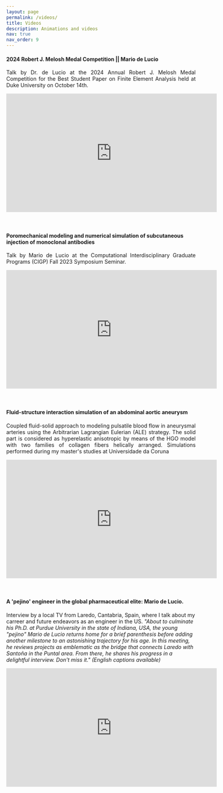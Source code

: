 ```yaml
---
layout: page
permalink: /videos/
title: Videos
description: Animations and videos
nav: true
nav_order: 9
---
```


#### 2024 Robert J. Melosh Medal Competition || Mario de Lucio
<p style="text-align: justify;">
Talk by Dr. de Lucio at the 2024 Annual Robert J. Melosh Medal Competition for the Best Student Paper on Finite Element Analysis held at Duke University on October 14th.
</p>

<div class="video-container">
  <iframe width="560" height="315" src="https://www.youtube.com/embed/WyP79u2AvNo" title="YouTube video player" frameborder="0" allow="accelerometer; autoplay; clipboard-write; encrypted-media; gyroscope; picture-in-picture; web-share" allowfullscreen></iframe>
</div>
<br/><br/>

#### Poromechanical modeling and numerical simulation of subcutaneous injection of monoclonal antibodies
<p style="text-align: justify;">
Talk by Mario de Lucio at the Computational Interdisciplinary Graduate Programs (CIGP) Fall 2023 Symposium Seminar.
</p>

<div class="video-container">
  <iframe width="560" height="315" src="https://www.youtube.com/embed/6yFBMedcIT8" title="YouTube video player" frameborder="0" allow="accelerometer; autoplay; clipboard-write; encrypted-media; gyroscope; picture-in-picture; web-share" allowfullscreen></iframe>
</div>
<br/><br/>


#### Fluid-structure interaction simulation of an abdominal aortic aneurysm
<p style="text-align: justify;">
Coupled fluid-solid approach to modeling pulsatile blood flow in aneurysmal arteries using the Arbitrarian Lagrangian Eulerian (ALE) strategy. The solid part is considered as hyperelastic anisotropic by means of the HGO model with two families of collagen fibers helically arranged. Simulations performed during my master's studies at Universidade da Coruna
</p>

<div class="video-container">
  <iframe width="560" height="315" src="https://www.youtube.com/embed/Q7G-yB3iWwQ" title="YouTube video player" frameborder="0" allow="accelerometer; autoplay; clipboard-write; encrypted-media; gyroscope; picture-in-picture; web-share" allowfullscreen></iframe>
</div>
<br/><br/>


#### A 'pejino' engineer in the global pharmaceutical elite: Mario de Lucio.
Interview by a local TV from Laredo, Cantabria, Spain, where I talk about my carreer and future endeavors as an engineer in the US. <i>"About to culminate his Ph.D. at Purdue University in the state of Indiana, USA, the young "pejino" Mario de Lucio returns home for a brief parenthesis before adding another milestone to an astonishing trajectory for his age. In this meeting, he reviews projects as emblematic as the bridge that connects Laredo with Santoña in the Puntal area. From there, he shares his progress in a delightful interview. Don't miss it."<i> (English captions available)

<div class="video-container">
  <iframe width="560" height="315" src="https://www.youtube.com/embed/aiDH-qQnBqs" title="YouTube video player" frameborder="0" allow="accelerometer; autoplay; clipboard-write; encrypted-media; gyroscope; picture-in-picture; web-share" allowfullscreen></iframe>
</div>
<br/><br/>

